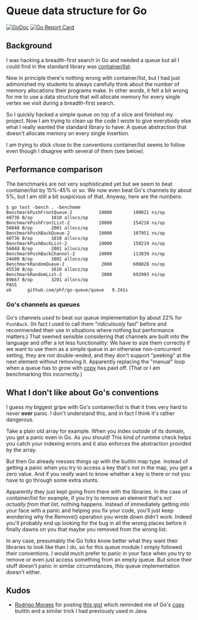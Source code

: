 # Queue data structure for Go

[![GoDoc](https://godoc.org/github.com/phf/go-queue/queue?status.png)](http://godoc.org/github.com/phf/go-queue/queue)
[![Go Report Card](https://goreportcard.com/badge/github.com/phf/go-queue)](https://goreportcard.com/report/github.com/phf/go-queue)

## Background

I was hacking a breadth-first search in Go and needed a queue but
all I could find in the standard library was
[container/list](https://golang.org/pkg/container/list/).

Now in principle there's nothing wrong with container/list, but I
had just admonished my students to always carefully think about
the number of memory allocations their programs make.
In other words, it felt a bit wrong for me to use a data structure
that will allocate memory for every single vertex we visit during
a breadth-first search.

So I quickly hacked a simple queue on top of a slice and finished
my project.
Now I am trying to clean up the code I wrote to give everybody else
what I really wanted the standard library to have:
A queue abstraction that doesn't allocate memory on every single
insertion.

I am trying to stick close to the conventions container/list seems
to follow even though I disagree with several of them (see below).

## Performance comparison

The benchmarks are not very sophisticated yet but we seem to beat
container/list by 15%-45% or so.
We now even beat Go's channels by about 5%, but I am still a bit
suspicious of that.
Anyway, here are the numbers:

```
$ go test -bench . -benchmem
BenchmarkPushFrontQueue-2    	   10000	    109021 ns/op	   40736 B/op	    1010 allocs/op
BenchmarkPushFrontList-2     	   10000	    154218 ns/op	   56048 B/op	    2001 allocs/op
BenchmarkPushBackQueue-2     	   10000	    107951 ns/op	   40736 B/op	    1010 allocs/op
BenchmarkPushBackList-2      	   10000	    158219 ns/op	   56048 B/op	    2001 allocs/op
BenchmarkPushBackChannel-2   	   10000	    113839 ns/op	   24480 B/op	    1002 allocs/op
BenchmarkRandomQueue-2       	    2000	    600828 ns/op	   45530 B/op	    1610 allocs/op
BenchmarkRandomList-2        	    2000	    692993 ns/op	   89667 B/op	    3201 allocs/op
PASS
ok  	github.com/phf/go-queue/queue	9.241s
```

### Go's channels as queues

Go's channels *used* to beat our queue implementation by about 22%
for `PushBack`.
(In fact I used to call them "*ridiculously* fast" before and
recommended their use in situations where nothing but performance
matters.)
That seemed sensible considering that channels are built into the
language and offer a lot less functionality:
We have to size them correctly if we want to use them as a simple
queue in an otherwise non-concurrent setting, they are not
double-ended, and they don't support "peeking" at the next element
without removing it.
Apparently replacing the "manual" loop when a queue has to grow with
[copy](https://golang.org/ref/spec#Appending_and_copying_slices) has
paid off.
(That or I am benchmarking this incorrectly.)

## What I don't like about Go's conventions

I guess my biggest gripe with Go's container/list is that it tries
very hard to *never* **ever** panic.
I don't understand this, and in fact I think it's rather dangerous.

Take a plain old array for example.
When you index outside of its domain, you get a panic even in Go.
As you should!
This kind of runtime check helps you catch your indexing errors and
it also enforces the abstraction provided by the array.

But then Go already messes things up with the builtin map type.
Instead of getting a panic when you try to access a key that's not
in the map, you get a zero value.
And if you *really* want to know whether a key is there or not you
have to go through some extra stunts.

Apparently they just kept going from there with the libraries.
In the case of container/list for example, if you try to remove
an element that's *not* *actually* *from* *that* *list*, nothing
happens.
Instead of immediately getting into your face with a panic and
helping you fix your code, you'll just keep wondering why the
Remove() operation you wrote down didn't work.
Indeed you'll probably end up looking for the bug in all the wrong
places before it finally dawns on you that maybe you removed from
the wrong list.

In any case, presumably the Go folks know better what they want their
libraries to look like than I do, so for this queue module I simply
followed their conventions.
I would much prefer to panic in your face when you try to remove or
even just access something from an empty queue.
But since their stuff doesn't panic in similar circumstances, this
queue implementation doesn't either.

## Kudos

- [Rodrigo Moraes](https://github.com/moraes) for posting
  [this gist](https://gist.github.com/moraes/2141121) which reminded
  me of Go's [copy](https://golang.org/ref/spec#Appending_and_copying_slices)
  builtin and a similar trick I had previously used in Java.
